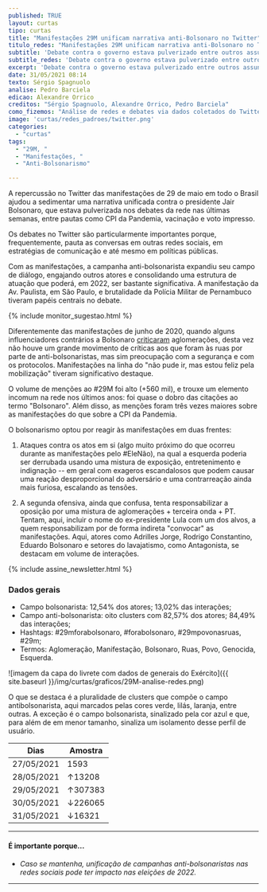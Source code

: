 ```yaml
---
published: TRUE
layout: curtas
tipo: curtas
title: "Manifestações 29M unificam narrativa anti-Bolsonaro no Twitter"
titulo_redes: "Manifestações 29M unificam narrativa anti-Bolsonaro no Twitter"
subtitle: 'Debate contra o governo estava pulverizado entre outros assuntos de destaque nas últimas semanas'
subtitle_redes: 'Debate contra o governo estava pulverizado entre outros assuntos de destaque'
excerpt: 'Debate contra o governo estava pulverizado entre outros assuntos de destaque nas últimas semanas'
date: 31/05/2021 08:14
texto: Sérgio Spagnuolo
analise: Pedro Barciela
edicao: Alexandre Orrico
creditos: "Sérgio Spagnuolo, Alexandre Orrico, Pedro Barciela"
como_fizemos: "Análise de redes e debates via dados coletados do Twitter."
image: 'curtas/redes_padroes/twitter.png'
categories:
  - "curtas"
tags:
  - "29M, "
  - "Manifestações, "
  - "Anti-Bolsonarismo"

---
```


A repercussão no Twitter das manifestações de 29 de maio em todo o Brasil ajudou a sedimentar uma narrativa unificada contra o presidente Jair Bolsonaro, que estava pulverizada nos debates da rede nas últimas semanas, entre pautas como CPI da Pandemia, vacinação e voto impresso.

Os debates no Twitter são particularmente importantes porque, frequentemente, pauta as conversas em outras redes sociais, em estratégias de comunicação e até mesmo em políticas públicas.

Com as manifestações, a campanha anti-bolsonarista expandiu seu campo de diálogo, engajando outros atores e consolidando uma estrutura de atuação que poderá, em 2022, ser bastante significativa. A manifestação da Av. Paulista, em São Paulo, e brutalidade da Polícia Militar de Pernambuco tiveram papéis centrais no debate.

{% include monitor_sugestao.html %}

Diferentemente das manifestações de junho de 2020, quando alguns influenciadores contrários a Bolsonaro [criticaram](https://revistaquem.globo.com/QUEM-News/noticia/2020/06/emicida-rebate-criticas-por-nao-ter-ido-manifestacao-rezando-para-que-o-contagio-tenha-sido-baixo.html) aglomerações, desta vez não houve um grande movimento de críticas aos que foram às ruas por parte de anti-bolsonaristas, mas sim preocupação com a segurança e com os protocolos. Manifestações na linha do "não pude ir, mas estou feliz pela mobilização" tiveram significativo destaque.

O volume de menções ao #29M foi alto (+560 mil), e trouxe um elemento incomum na rede nos últimos anos: foi quase o dobro das citações ao termo "Bolsonaro". Além disso, as menções foram três vezes maiores sobre as manifestações do que sobre a CPI da Pandemia.

O bolsonarismo optou por reagir às manifestações em duas frentes:

1. Ataques contra os atos em si (algo muito próximo do que ocorreu durante as manifestações pelo #EleNão), na qual a esquerda poderia ser derrubada usando uma mistura de exposição, entretenimento e indignação -- em geral com exageros escandalosos que podem causar uma reação desproporcional do adversário e uma contrarreação ainda mais furiosa, escalando as tensões.

2. A segunda ofensiva, ainda que confusa, tenta responsabilizar a oposição por uma mistura de aglomerações + terceira onda + PT. Tentam, aqui, incluir o nome do ex-presidente Lula com um dos alvos, a quem responsabilizam por de forma indireta "convocar" as manifestações. Aqui, atores como Adrilles Jorge, Rodrigo Constantino, Eduardo Bolsonaro e setores do lavajatismo, como Antagonista, se destacam em volume de interações.

{% include assine_newsletter.html %}

### Dados gerais
* Campo bolsonarista: 12,54% dos atores; 13,02% das interações;
* Campo anti-bolsonarista: oito clusters com 82,57% dos atores; 84,49% das interações;  
* Hashtags: #29mforabolsonaro, #forabolsonaro, #29mpovonasruas, #29m;
* Termos: Aglomeração, Manifestação, Bolsonaro, Ruas, Povo, Genocida, Esquerda.


![imagem da capa do livrete com dados de generais do Exército]({{ site.baseurl }}/img/curtas/graficos/29M-analise-redes.png)
<figcaption>O que se destaca é a pluralidade de clusters que compõe o campo antibolsonarista, aqui marcados pelas cores verde, lilás, laranja, entre outras. A exceção é o campo bolsonarista, sinalizado pela cor azul e que, para além de em menor tamanho, sinaliza um isolamento desse perfil de usuário.</figcaption>

| Dias       | Amostra |
|------------|---------|
| 27/05/2021 | 1593    |
| 28/05/2021 | ↑13208  |
| 29/05/2021 | ↑307383 |
| 30/05/2021 | ↓226065 |
| 31/05/2021 | ↓16321  |

---

#### É importante porque...

- *Caso se mantenha, unificação de campanhas anti-bolsonaristas nas redes sociais pode ter impacto nas eleições de 2022.*

---
